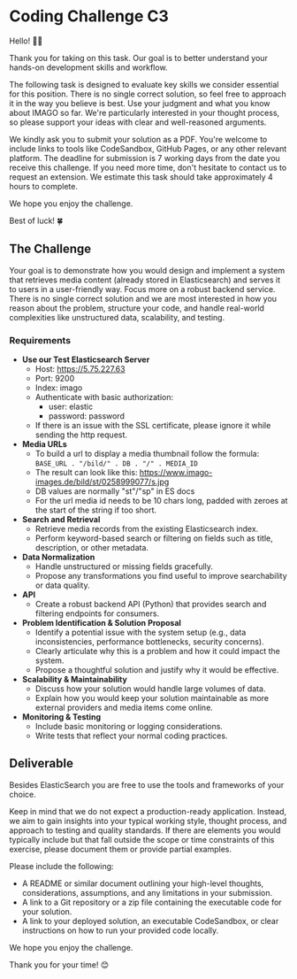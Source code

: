 # Coding Challenge C3

Hello! 👋🏼

Thank you for taking on this task. Our goal is to better understand your hands-on development skills and workflow.

The following task is designed to evaluate key skills we consider essential for this position. There is no single correct solution, so feel free to approach it in the way you believe is best. Use your judgment and what you know about IMAGO so far. We're particularly interested in your thought process, so please support your ideas with clear and well-reasoned arguments.

We kindly ask you to submit your solution as a PDF. You're welcome to include links to tools like CodeSandbox, GitHub Pages, or any other relevant platform. The deadline for submission is 7 working days from the date you receive this challenge. If you need more time, don't hesitate to contact us to request an extension. We estimate this task should take approximately 4 hours to complete.

We hope you enjoy the challenge.

Best of luck! 🍀

## The Challenge

Your goal is to demonstrate how you would design and implement a system that retrieves media content (already stored in Elasticsearch) and serves it to users in a user-friendly way. Focus more on a robust backend service. There is no single correct solution and we are most interested in how you reason about the problem, structure your code, and handle real-world complexities like unstructured data, scalability, and testing.

### Requirements

- **Use our Test Elasticsearch Server**
    - Host: https://5.75.227.63
    - Port: 9200
    - Index: imago
    - Authenticate with basic authorization:
        - user: elastic
        - password: password
    - If there is an issue with the SSL certificate, please ignore it while sending the http request.
- **Media URLs**
    - To build a url to display a media thumbnail follow the formula: `BASE_URL . "/bild/" . DB . "/" . MEDIA_ID`
    - The result can look like this: https://www.imago-images.de/bild/st/0258999077/s.jpg
    - DB values are normally "st"/"sp" in ES docs
    - For the url media id needs to be 10 chars long, padded with zeroes at the start of the string if too short.
- **Search and Retrieval**
    - Retrieve media records from the existing Elasticsearch index.
    - Perform keyword-based search or filtering on fields such as title, description, or other metadata.
- **Data Normalization**
    - Handle unstructured or missing fields gracefully.
    - Propose any transformations you find useful to improve searchability or data quality.
- **API**
    - Create a robust backend API (Python) that provides search and filtering endpoints for consumers.
- **Problem Identification & Solution Proposal**
    - Identify a potential issue with the system setup (e.g., data inconsistencies, performance bottlenecks, security concerns).
    - Clearly articulate why this is a problem and how it could impact the system.
    - Propose a thoughtful solution and justify why it would be effective.
- **Scalability & Maintainability**
    - Discuss how your solution would handle large volumes of data.
    - Explain how you would keep your solution maintainable as more external providers and media items come online.
- **Monitoring & Testing**
    - Include basic monitoring or logging considerations.
    - Write tests that reflect your normal coding practices.

## Deliverable

Besides ElasticSearch you are free to use the tools and frameworks of your choice.

Keep in mind that we do not expect a production-ready application. Instead, we aim to gain insights into your typical working style, thought process, and approach to testing and quality standards. If there are elements you would typically include but that fall outside the scope or time constraints of this exercise, please document them or provide partial examples.

Please include the following:

- A README or similar document outlining your high-level thoughts, considerations, assumptions, and any limitations in your submission.
- A link to a Git repository or a zip file containing the executable code for your solution.
- A link to your deployed solution, an executable CodeSandbox, or clear instructions on how to run your provided code locally.

We hope you enjoy the challenge.

Thank you for your time! 😊
